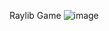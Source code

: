 Raylib Game
![image](https://github.com/FocuslessBlast/Cbreakout/assets/103883874/7a08d090-749a-4cb9-add6-e2d98546da9e)
